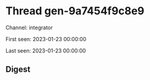 # Thread gen-9a7454f9c8e9
Channel: integrator

First seen: 2023-01-23 00:00:00

Last seen: 2023-01-23 00:00:00

## Digest


